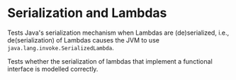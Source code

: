 # Serialization and Lambdas
Tests Java's serialization mechanism when Lambdas are (de)serialized, i.e., de(serialization) of Lambdas
causes the JVM to use ```java.lang.invoke.SerializedLambda```.

[//]: # (MAIN: serlam.DoSerialization)
Tests whether the serialization of lambdas that implement a functional interface is modelled correctly.
